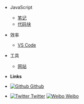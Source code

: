- JavaScript
  - [笔记](js/note-base.md)
  - [代码块](js/code-snippets.md)

- 效率
  - [VS Code](effective/vscode.md)
- 工具
  - [网站](tools/site.md)
- **Links**
- [![Github](https://icongram.jgog.in/simple/github.svg?color=808080&size=16) Github](https://github.com/tianyuan233)
- [![Twitter](https://icongram.jgog.in/simple/twitter.svg?colored&size=16) Twitter](http://twitter.com/tianyuanz1)
[![Weibo](https://www.sinaimg.cn/blog/developer/wiki/16x16.png) Weibo](https://www.weibo.com/6163322828/profile?is_all=1)